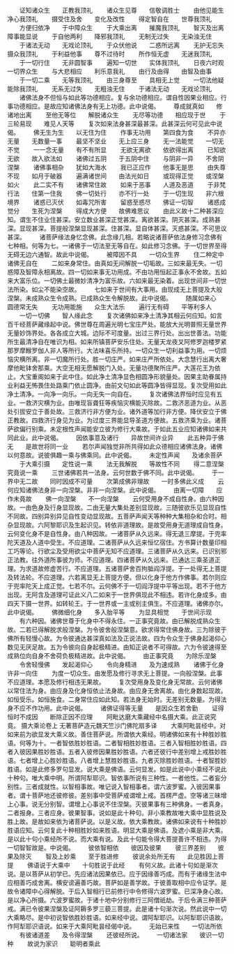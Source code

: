 <!-- { "loadSidebar": true } -->
　　证知诸众生　　正教我顶礼
　　诸众生见尊　　信敬调胜士
　　由他见能生　　净心我顶礼
　　摄受住及舍　　变化及改性
　　得定智自在　　世尊我顶礼
　　方便归依净　　于中障众生
　　于大乘出离　　摧魔我顶礼
　　智灭及出离　　障事能显说
　　于自他两利　　降邪我顶礼
　　无制无过失　　无染浊无住
　　于诸法无动　　无戏论顶礼
　　于众伏他说　　二惑所远离
　　无护无忘失　　摄众我顶礼
　　于利益他事　　尊不过待时
　　所作恒无虚　　无迷我顶礼
　　于一切行住　　无非圆智事
　　遍知一切世　　实体我顶礼
　　日夜六时观　　一切界众生
　　与大悲相应　　利乐意我礼
　　由行及由得　　由智及由事
　　于一切二乘　　无等我顶礼
　　由三身尊至　　具相无上觉
　　一切法他疑　　能除我顶礼
　　无系无过失　　无粗浊无住
　　于诸法无动　　无戏论顶礼
　　诸佛法身不但恒与如此等功德相应。复与余功德相应。谓自性因果业相应。行事功德相应。是故应知诸佛法身有无上功德。此中说偈。
　　尊成就真如　　修诸地出离
　　至他无等位　　解脱诸众生
　　无尽等功德　　相应现于世
　　于三轮易现　　难见人天等
　　复次如来法身甚深最甚深。此甚深云何可见此中说偈。
　　佛无生为生　　以无住为住
　　作事无功用　　第四食为食
　　不异亦无量　　无数量一事
　　最坚不坚业　　无上应三身
　　无一法能觉　　一切无不觉
　　一一念无量　　有不有所显
　　无欲无离欲　　依欲得出离
　　已知欲无欲　　故入欲法如
　　诸佛过五阴　　于五阴中住
　　与阴非一异　　不舍阴涅槃
　　诸佛事相杂　　犹如大海水
　　我已正应作　　他事无是思
　　由失尊不现　　如月于破器
　　遍满诸世间　　由法光如日
　　或现得正觉　　或涅槃如火
　　此二实不有　　诸佛常住故
　　如来于恶事　　人道及恶道
　　于非梵行法　　住第一住我
　　佛一切处行　　亦不行一处
　　于一切生现　　非六根境界
　　诸惑已灭伏　　如毒咒所害
　　留惑至惑尽　　佛证一切智
　　诸惑成觉分　　生死为涅槃
　　得成大方便　　故佛难思议
　　由此义故十二种甚深应知。谓生不住业住甚深。安立数业甚深正觉甚深。离欲甚深。阴灭甚深。成熟甚深。显现甚深。菩提般涅槃显现甚深。住甚深。显自体甚深。灭惑甚深。不可思议甚深。
　　诸菩萨缘法身忆念佛。此念缘几相。若略说诸菩萨依法身修习念佛有七种相。何等为七。一诸佛于一切法至无等自在。如此修习念佛。于一切世界至得无碍无边六通智。故此中说偈。
　　被障因不具　　一切众生界
　　住二种定中　　诸佛无自在
　　二如来身常住。由真如无间解脱一切垢故。三如来最无失。一切惑障及智障永相离故。四一切如来事无功用成。不由功用恒起正事永不舍故。五如来大富乐位。一切佛土最微妙清净为富乐故。六如来最无染着。出现世间非一切世法所染。如尘不能染空故。
　　七如来于世间有大事用。由现成无上菩提及大般涅槃。未成熟众生令成熟。已成熟众生令解脱故。此中说偈。
　　随属如来心　　圆德常无失
　　无功用能施　　众生大法乐
　　遍行无有碍　　平等利多人
　　一切一切佛　　智人缘此念
　　复次诸佛如来净土清净其相云何应知。如言百千经菩萨藏缘起中说。佛世尊在周遍光明七宝庄严处。能放大光明普照无量世界无量妙饰界处。各各成立大城。边际不可度量。出过三界行处。出出世善法。功能所生最清净自在唯识为相。如来所镇菩萨安乐住处。无量天龙夜叉阿修罗迦楼罗紧那罗摩睺罗伽人非人等所行。大法味喜乐所持。一切众生一切利益事为用。一切烦恼灾横所离。非一切魔所行处。胜一切庄严。如来庄严所依处。大念慧行出离大奢摩他毗钵舍那乘。大空无相无愿解脱门入处。无量功德聚所庄严。大莲花王为依止。大宝重阁如来于此中住。如此净土清净显色相圆净形貌量处。因果主助眷属持业利益无怖畏住处路乘门依止圆净。由前文句如此等圆净皆得显现。复次受用如此净土清净。一向净一向乐。一向无失一向自在。
　　复次诸佛法界恒时应见有五业。一救济灾横为业。由唯现盲聋狂等疾恼灾横能灭除故。二救济恶道为业。从恶处引拔安立于善处故。三救济行非方便为业。诸外道等加行非方便。降伏安立于佛正教故。四救济行身见为业。为过度三界能显导圣道方便故。五救济乘为业。诸菩萨欲偏行别乘。未定根性声闻能安立彼为修行大乘故。于如此五业应知诸佛如来共同此业。此中说偈。
　　因依事意及诸行　　异故世间许业异
　　此五种异于佛无　　是故世将同一业
　　若尔声闻独觉非所共得如此众德相应诸佛法身。诸佛以何意故。说彼俱趣一乘与佛乘同。此中说偈。
　　未定性声闻　　及诸余菩萨
　　于大乘引摄　　定性说一乘
　　法无我解脱　　等故性不同
　　得二意涅槃　　究竟说一乘
　　三世诸佛若共一法身。云何世数于佛不同。此中说偈。
　　于一界中无二故　　同时因成不可量
　　次第成佛非理故　　一时多佛此义成
　　云何应知诸佛法身非一向涅槃。非非一向涅槃。此中说偈。
　　由离一切障　　应作未竟故
　　佛一向涅槃　　不一向涅槃
　　云何受用身不成自性身。由六种因故。一由色身及行身显现故。二由无量大集处差别显现故。三随彼欲乐见显现自性不同故。四别异别异见自性变动显现故。五菩萨声闻天等种种大集相杂和合时。相杂显现故。六阿黎耶识及生起识见。转依非道理故。是故受用身无道理成自性身。云何变化身不是自性身。由八种因故。一诸菩萨从久远来。得无退三摩提。于兜率陀天道及人道中受生。不应道理。二诸菩萨从久远来恒忆宿住。方书算计数量印相工巧等论。行欲尘及受用欲尘中菩萨无知不应道理。三诸菩萨从久远来。已识别邪正法教。往外道所事彼为师。不应道理。四诸菩萨从久远来。已通达三乘圣道正理。为求道故修虚苦行。不应道理。五诸菩萨舍百拘胝阎浮提。于一处得无上菩提及转法轮。不应道理。六若离显无上菩提方便。但以化身于他方作佛事。若尔则应于兜率陀天上成正觉。七若不尔。云何佛不于一切阎浮提中平等出现。若不于他方出现。无阿含及道理可证此义八二如来于一世界俱现此不相违。若许化身成多。由四天下摄一世界。如转轮王。于一世界或一主或别主俱生。不应道理。诸佛亦尔。此中说偈。
　　佛微细化身　　多入胎平等
　　为显具相觉　　于世间示现
　　有六种因。诸佛世尊于化身中不得永住。一正事究竟故。由已解脱成熟众生故。二若已得解脱求般涅槃。为令彼舍般涅槃意。欲求得常住佛身故。三为除彼于佛所有轻慢心故。为令彼通达甚深真如法及正说法故。四为令众生于佛身起渴仰心数见无厌足故。五为令彼向自身起极精进。由知正说者不可得故。六为令彼速得至成熟位向自身不舍荷负极精进故。此中说偈。
　　由正事究竟　　为除乐涅槃
　　令舍轻慢佛　　发起渴仰心
　　令向身精进　　及为速成熟
　　诸佛于化身　　许非一向住
　　为度一切众生。由发愿及修行寻求无上菩提。一向般涅槃。此事不应道理。本愿及修行相违无果故。
　　复次受用身及变化身无常故。云何诸佛以常住法为身。由应身及化身恒依止法身故。由应身无舍离故。由化身数起现故。如恒受乐。如恒施食。二身常住应如此知。若法身无始时。无差别无数量。为得法身不应不作功用。此中说偈。
　　诸佛证得等无量　　是因众生若舍勤
　　证得恒时不成因　　断除正因不应理
　　阿毗达磨大乘藏经中名摄大乘。此正说究竟。
摄大乘论卷上
无著菩萨造元魏天竺沙门佛陀扇多译
　　大乘阿毗昙经中。对如来前为欲显发大乘义故。善住菩萨说。所谓依大乘经。明诸佛如来有十种胜妙胜语。何等为十。一者智依胜妙胜语。二者智相胜妙胜语。三者入智相胜妙胜语。四者入彼因果胜妙胜语。五者入彼修因果胜妙胜语。六者还彼行中差别增上戒胜妙胜语。七者增上心胜妙胜语。八者增上慧胜妙胜语。九者灭除胜妙胜语。十者智胜妙胜语。如是此修多罗句显发。说大乘是佛语。云何显发。如是此说中小乘经不说此十种句。唯大乘中明。所谓阿犁耶识。智依事所说有三种性。一者他性。二者妄分别性。三者成就性。以智相事故。唯记说入智相事者。谓六波罗蜜。入彼因果事者。谓十菩萨地还彼修彼。差别事中受菩萨戒谓增上戒。首楞严虚。空等诸三昧增上心事。说无分别智。谓增上心事说不住涅槃。灭彼果事有三种佛身。一者真身。二者报身。三者应身。彼果智事。说如是此十种句。非小乘教故唯大乘中显胜说及胜上故。是故如来依为诸菩萨说。以是义故。依大乘教故。诸佛如来说有十种胜妙胜语应知。云何复此十种相胜妙如来胜语。明显大乘是佛语。及遮小乘是非大乘。是以此十句小乘经所不说。而大乘有说。及此十句能令得大菩提善许不相违。为得一切智智故是。中说偈。
　　彼依智相依　　彼因及彼果
　　彼三界差别　　彼果及除灭
　　智及上妙乘　　至于胜进修
　　彼说余处所无有　　此见胜因上菩提
　　佛语说于大乘中　　十句胜说于此经
　　有何义故。此诸十句如是渐次说。是以菩萨从初学已。先应诸法因果依已。应于因缘善巧成。而有于诸缘生法中应相善巧成舍离。横安谤遍善巧故。菩萨如是善学故。于彼善取相中应令证学。是故令诸障中心得解脱。于后入智相行已前修行中令修得六波罗蜜。已深净身心故。是以净心所摄。六波罗蜜故。于诸十地中分别修行三阿僧祇劫。于后令满三种菩萨戒。满已令彼果涅槃及证阿耨多罗三藐三菩提。此是诸十句渐次说。然此说中一切大乘略尽。是中初说智依胜妙胜语。如来经中说。谓阿犁耶识。以阿犁耶识语故。作阿犁耶识语说。如来于大乘阿毗昙经偈中说。
　　无始已来性　　一切法所依
　　有彼诸道差　　及令得涅槃
　　还彼经所说。
　　一切诸法家　　彼识一切种
　　故说为家识　　聪明者乘此
